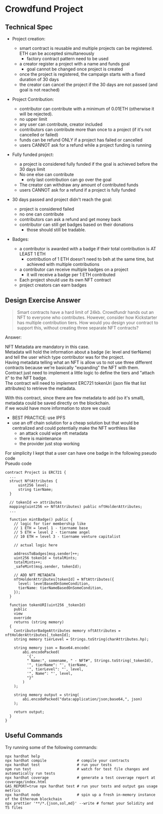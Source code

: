 # Crowdfund Project

## Technical Spec
<!-- Here you should list the technical requirements of the project. These should include the points given in the project spec, but will go beyond what is given in the spec because that was written by a non-technical client who leaves it up to you to fill in the spec's details -->

- Project creation:
  - smart contract is reusable and multiple projects can be registered. ETH can be accepted simultaneously
    - factory contract pattern need to be used
  - a creator register a project with a name and funds goal
    - goal cannot be changed once project is created
  - once the project is registered, the campaign starts with a fixed duration of 30 days
  - the creator can cancel the project if the 30 days are not passed (and goal is not reached)

- Project Contribution:
  - contributor can contribute with a minimum of 0.01ETH (otherwise it will be rejected). 
  - no upper limit
  - any user can contribute, creator included
  - contributors can contribute more than once to a project (if it's not cancelled or failed)
  - funds can be refund ONLY if a project has failed or cancelled
  - users CANNOT ask for a refund while a project funding is running

- Fully funded project:
  - a project is considered fully funded if the goal is achieved before the 30 days limit
  - No one else can contribute 
    - only last contribution can go over the goal
  - The creator can withdraw any amount of contributed funds
  - users CANNOT ask for a refund if a project is fully funded

- 30 days passed and project didn't reach the goal:
  - project is considered failed
  - no one can contribute
  - contributors can ask a refund and get money back
  - contributor can still get badges based on their donations
    - those should still be tradable.

- Badges:
  - a contributor is awarded with a badge if their total contribution is AT LEAST 1 ETH
    - contribution of 1 ETH doesn't need to beh at the same time, but achieved with multiple contributions
  - a contributor can receive multiple badges on a project
    - it will receive a badge per 1 ETH contributed
  - Each project should use its own NFT contract
  - project creators can earn badges




## Design Exercise Answer
<!-- Answer the Design Exercise. -->
<!-- In your answer: (1) Consider the tradeoffs of your design, and (2) provide some pseudocode, or a diagram, to illustrate how one would get started. -->
> Smart contracts have a hard limit of 24kb. Crowdfundr hands out an NFT to everyone who contributes. However, consider how Kickstarter has multiple contribution tiers. How would you design your contract to support this, without creating three separate NFT contracts?

Answer:  

NFT Metadata are mandatory in this case.  
Metadata will hold the information about a badge (ie: level and tierName) and tell the user which type contributor was for the project.  
Having metadata telling what an NFT is allow us to not use three different contracts because we're basically "expanding" the NFT with them.  
Contract just need to implement a little logic to define the tiers and "attach it" to the NFT badge.  
The contract will need to implement ERC721 tokenUri (json file that list attributes) to retrieve the metadata.  

With this contract, since there are few metadata to add (so it's small), metadata could be saved directly on the blockchain.  
if we would have more information to store we could  
- BEST PRACTICE: use IPFS  
- use an off chain solution for a cheap solution but that would be centralized and could potentially make the NFT worthless like  
    - an attack could wipe nft metadata  
    - there is maintenance  
    - the provider just stop working  



For simplicity I kept that a user can have one badge in the following pseudo code  
Pseudo code 
```
contract Project is ERC721 {
  ...
  struct NftAttributes {
      uint256 level;
      string tierName;
  }

  // tokenId => attributes
  mapping(uint256 => NftAttributes) public nftHolderAttributes;
  ...

  function mintBadge() public {
    // logic for tier membership like
    // 1 ETH = level 1 - tiername base
    // 5 ETH = level 2 - tiername angel
    // 10 ETH = level 3 - tiername venture capitalist

    // actual logic here

    addressToBadges[msg.sender]++;
    uint256 tokenId = totalMints;
    totalMints++;
    _safeMint(msg.sender, tokenId);

    // ADD NFT METADATA
    nftHolderAttributes[tokenId] = NftAttributes({
      level: levelBasedOnSomeCondition,
      tierName: tierNameBasedOnSomeCondition,
    });
  }

  function tokenURI(uint256 _tokenId)
    public
    view
    override
    returns (string memory)
  {
    ContributorBadgeAttributes memory nftAttributes = nftHolderAttributes[_tokenId];
    string memory tierLevel = Strings.toString(charAttributes.hp);
  
    string memory json = Base64.encode(
        abi.encodePacked(
          '{',
          " Name:", somename, " - NFT#", Strings.toString(_tokenId),
          '", tierName": "', tierName,
          '", tierLevel": "', level,
          '", Name": "', level,
          "}"
        )
    );

    string memory output = string(
        abi.encodePacked("data:application/json;base64,", json)
    );

    return output;
  }
}
```


## Useful Commands

Try running some of the following commands:

```shell
npx hardhat help
npx hardhat compile              # compile your contracts
npx hardhat test                 # run your tests
npm run test                     # watch for test file changes and automatically run tests
npx hardhat coverage             # generate a test coverage report at coverage/index.html
GAS_REPORT=true npx hardhat test # run your tests and output gas usage metrics
npx hardhat node                 # spin up a fresh in-memory instance of the Ethereum blockchain
npx prettier '**/*.{json,sol,md}' --write # format your Solidity and TS files
```
